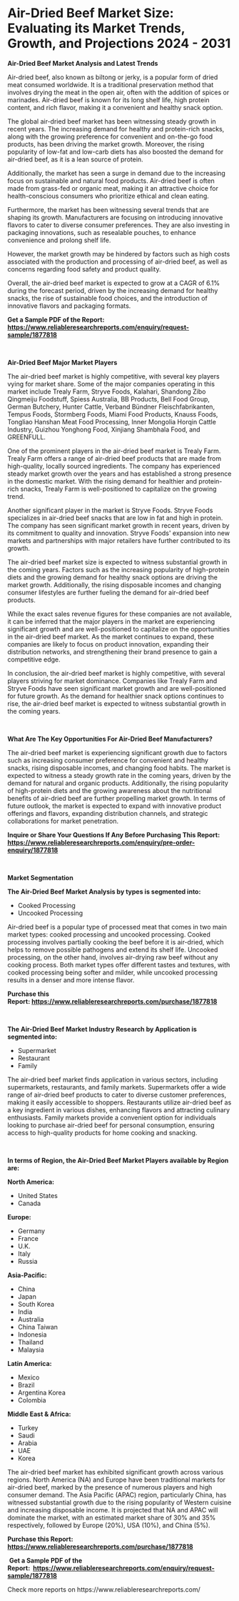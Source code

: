 <p><h1>Air-Dried Beef Market Size: Evaluating its Market Trends, Growth, and Projections 2024 - 2031</h1></p><p><strong>Air-Dried Beef Market Analysis and Latest Trends</strong></p>
<p><p>Air-dried beef, also known as biltong or jerky, is a popular form of dried meat consumed worldwide. It is a traditional preservation method that involves drying the meat in the open air, often with the addition of spices or marinades. Air-dried beef is known for its long shelf life, high protein content, and rich flavor, making it a convenient and healthy snack option.</p><p>The global air-dried beef market has been witnessing steady growth in recent years. The increasing demand for healthy and protein-rich snacks, along with the growing preference for convenient and on-the-go food products, has been driving the market growth. Moreover, the rising popularity of low-fat and low-carb diets has also boosted the demand for air-dried beef, as it is a lean source of protein.</p><p>Additionally, the market has seen a surge in demand due to the increasing focus on sustainable and natural food products. Air-dried beef is often made from grass-fed or organic meat, making it an attractive choice for health-conscious consumers who prioritize ethical and clean eating.</p><p>Furthermore, the market has been witnessing several trends that are shaping its growth. Manufacturers are focusing on introducing innovative flavors to cater to diverse consumer preferences. They are also investing in packaging innovations, such as resealable pouches, to enhance convenience and prolong shelf life.</p><p>However, the market growth may be hindered by factors such as high costs associated with the production and processing of air-dried beef, as well as concerns regarding food safety and product quality.</p><p>Overall, the air-dried beef market is expected to grow at a CAGR of 6.1% during the forecast period, driven by the increasing demand for healthy snacks, the rise of sustainable food choices, and the introduction of innovative flavors and packaging formats.</p></p>
<p><strong>Get a Sample PDF of the Report:&nbsp; <a href="https://www.reliableresearchreports.com/enquiry/request-sample/1877818">https://www.reliableresearchreports.com/enquiry/request-sample/1877818</a></strong></p>
<p>&nbsp;</p>
<p><strong>Air-Dried Beef Major Market Players</strong></p>
<p><p>The air-dried beef market is highly competitive, with several key players vying for market share. Some of the major companies operating in this market include Trealy Farm, Stryve Foods, Kalahari, Shandong Zibo Qingmeiju Foodstuff, Spiess Australia, BB Products, Bell Food Group, German Butchery, Hunter Cattle, Verband Bündner Fleischfabrikanten, Tempus Foods, Stormberg Foods, Miami Food Products, Knauss Foods, Tongliao Hanshan Meat Food Processing, Inner Mongolia Horqin Cattle Industry, Guizhou Yonghong Food, Xinjiang Shambhala Food, and GREENFULL.</p><p>One of the prominent players in the air-dried beef market is Trealy Farm. Trealy Farm offers a range of air-dried beef products that are made from high-quality, locally sourced ingredients. The company has experienced steady market growth over the years and has established a strong presence in the domestic market. With the rising demand for healthier and protein-rich snacks, Trealy Farm is well-positioned to capitalize on the growing trend.</p><p>Another significant player in the market is Stryve Foods. Stryve Foods specializes in air-dried beef snacks that are low in fat and high in protein. The company has seen significant market growth in recent years, driven by its commitment to quality and innovation. Stryve Foods' expansion into new markets and partnerships with major retailers have further contributed to its growth.</p><p>The air-dried beef market size is expected to witness substantial growth in the coming years. Factors such as the increasing popularity of high-protein diets and the growing demand for healthy snack options are driving the market growth. Additionally, the rising disposable incomes and changing consumer lifestyles are further fueling the demand for air-dried beef products.</p><p>While the exact sales revenue figures for these companies are not available, it can be inferred that the major players in the market are experiencing significant growth and are well-positioned to capitalize on the opportunities in the air-dried beef market. As the market continues to expand, these companies are likely to focus on product innovation, expanding their distribution networks, and strengthening their brand presence to gain a competitive edge.</p><p>In conclusion, the air-dried beef market is highly competitive, with several players striving for market dominance. Companies like Trealy Farm and Stryve Foods have seen significant market growth and are well-positioned for future growth. As the demand for healthier snack options continues to rise, the air-dried beef market is expected to witness substantial growth in the coming years.</p></p>
<p>&nbsp;</p>
<p><strong>What Are The Key Opportunities For Air-Dried Beef Manufacturers?</strong></p>
<p><p>The air-dried beef market is experiencing significant growth due to factors such as increasing consumer preference for convenient and healthy snacks, rising disposable incomes, and changing food habits. The market is expected to witness a steady growth rate in the coming years, driven by the demand for natural and organic products. Additionally, the rising popularity of high-protein diets and the growing awareness about the nutritional benefits of air-dried beef are further propelling market growth. In terms of future outlook, the market is expected to expand with innovative product offerings and flavors, expanding distribution channels, and strategic collaborations for market penetration.</p></p>
<p><strong>Inquire or Share Your Questions If Any Before Purchasing This Report: <a href="https://www.reliableresearchreports.com/enquiry/pre-order-enquiry/1877818">https://www.reliableresearchreports.com/enquiry/pre-order-enquiry/1877818</a></strong></p>
<p>&nbsp;</p>
<p><strong>Market Segmentation</strong></p>
<p><strong>The Air-Dried Beef Market Analysis by types is segmented into:</strong></p>
<p><ul><li>Cooked Processing</li><li>Uncooked Processing</li></ul></p>
<p><p>Air-dried beef is a popular type of processed meat that comes in two main market types: cooked processing and uncooked processing. Cooked processing involves partially cooking the beef before it is air-dried, which helps to remove possible pathogens and extend its shelf life. Uncooked processing, on the other hand, involves air-drying raw beef without any cooking process. Both market types offer different tastes and textures, with cooked processing being softer and milder, while uncooked processing results in a denser and more intense flavor.</p></p>
<p><strong>Purchase this Report:&nbsp;<a href="https://www.reliableresearchreports.com/purchase/1877818">https://www.reliableresearchreports.com/purchase/1877818</a></strong></p>
<p>&nbsp;</p>
<p><strong>The Air-Dried Beef Market Industry Research by Application is segmented into:</strong></p>
<p><ul><li>Supermarket</li><li>Restaurant</li><li>Family</li></ul></p>
<p><p>The air-dried beef market finds application in various sectors, including supermarkets, restaurants, and family markets. Supermarkets offer a wide range of air-dried beef products to cater to diverse customer preferences, making it easily accessible to shoppers. Restaurants utilize air-dried beef as a key ingredient in various dishes, enhancing flavors and attracting culinary enthusiasts. Family markets provide a convenient option for individuals looking to purchase air-dried beef for personal consumption, ensuring access to high-quality products for home cooking and snacking.</p></p>
<p>&nbsp;</p>
<p><strong>In terms of Region, the Air-Dried Beef Market Players available by Region are:</strong></p>
<p>
    <p> <strong> North America: </strong>
        <ul>
            <li>United States</li>
            <li>Canada</li>
        </ul>
        </p> 
    <p> <strong> Europe: </strong>
        <ul>
            <li>Germany</li>
            <li>France</li>
            <li>U.K.</li>
            <li>Italy</li>
            <li>Russia</li>
        </ul>
        </p> 
    <p> <strong> Asia-Pacific: </strong>
        <ul>
            <li>China</li>
            <li>Japan</li>
            <li>South Korea</li>
            <li>India</li>
            <li>Australia</li>
            <li>China Taiwan</li>
            <li>Indonesia</li>
            <li>Thailand</li>
            <li>Malaysia</li>
        </ul>
        </p> 
    <p> <strong> Latin America: </strong>
        <ul>
            <li>Mexico</li>
            <li>Brazil</li>
            <li>Argentina Korea</li>
            <li>Colombia</li>
        </ul>
        </p> 
    <p> <strong> Middle East & Africa: </strong>
        <ul>
            <li>Turkey</li>
            <li>Saudi</li>
            <li>Arabia</li>
            <li>UAE</li>
            <li>Korea</li>
        </ul>
    </p>
    </p>
<p><p>The air-dried beef market has exhibited significant growth across various regions. North America (NA) and Europe have been traditional markets for air-dried beef, marked by the presence of numerous players and high consumer demand. The Asia Pacific (APAC) region, particularly China, has witnessed substantial growth due to the rising popularity of Western cuisine and increasing disposable income. It is projected that NA and APAC will dominate the market, with an estimated market share of 30% and 35% respectively, followed by Europe (20%), USA (10%), and China (5%).</p></p>
<p><strong>Purchase this Report: <a href="https://www.reliableresearchreports.com/purchase/1877818">https://www.reliableresearchreports.com/purchase/1877818</a></strong></p>
<p>&nbsp;<strong>Get a Sample PDF of the Report:&nbsp;&nbsp;<a href="https://www.reliableresearchreports.com/enquiry/request-sample/1877818">https://www.reliableresearchreports.com/enquiry/request-sample/1877818</a></strong></p>
<p><strong></strong></p>
<p>Check more reports on https://www.reliableresearchreports.com/</p>